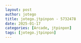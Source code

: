 ```yaml
---
layout: post
author: jotego
title: jotego.jtpinpon - 5732478
date: 2025-01-17
categories: [Arcade, jtpinpon]
tags: [jotego.jtpinpon]
---
```


